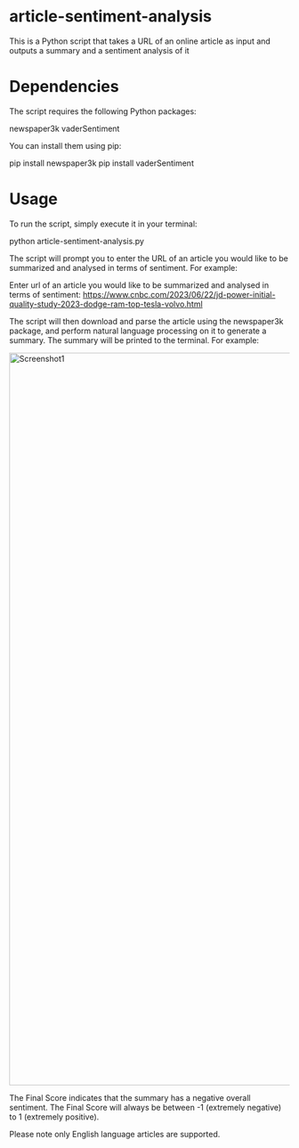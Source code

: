 # article-sentiment-analysis
This is a Python script that takes a URL of an online article as input and outputs a summary and a sentiment analysis of it 

# Dependencies
The script requires the following Python packages:

newspaper3k
vaderSentiment

You can install them using pip:

pip install newspaper3k
pip install vaderSentiment

# Usage
To run the script, simply execute it in your terminal:

python article-sentiment-analysis.py

The script will prompt you to enter the URL of an article you would like to be summarized and analysed in terms of sentiment. For example:

Enter url of an article you would like to be summarized and analysed in terms of sentiment: 
https://www.cnbc.com/2023/06/22/jd-power-initial-quality-study-2023-dodge-ram-top-tesla-volvo.html

The script will then download and parse the article using the newspaper3k package, and perform natural language processing on it to generate a summary. The summary will be printed to the terminal. For example:

<img width="1315" alt="Screenshot1" src="https://github.com/Alex188dot/article-sentiment-analysis/assets/117444853/df8231c3-028b-4b1a-8f0c-ae6fef6b91d7">

The Final Score indicates that the summary has a negative overall sentiment. The Final Score will always be between -1 (extremely negative) to 1 (extremely positive). 

Please note only English language articles are supported. 
